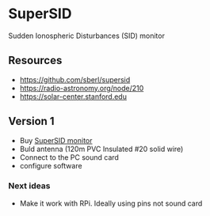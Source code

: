 # SuperSID

Sudden Ionospheric Disturbances (SID) monitor


## Resources

* https://github.com/sberl/supersid
* https://radio-astronomy.org/node/210
* https://solar-center.stanford.edu


## Version 1

* Buy [SuperSID monitor](https://radio-astronomy.org/node/210)
* Buld antenna (120m PVC Insulated #20 solid wire)
* Connect to the PC sound card
* configure software

### Next ideas

* Make it work with RPi. Ideally using pins not sound card
